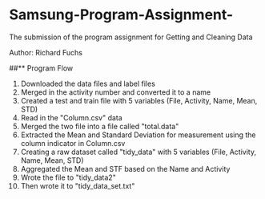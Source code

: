 # Samsung-Program-Assignment-
The submission of the program assignment for Getting and Cleaning Data

Author: Richard Fuchs

##** Program Flow

  1. Downloaded the data files and label files
  2. Merged in the activity number and converted it to a name
  3. Created a test and train file with 5 variables (File, Activity, Name, Mean, STD)
  4. Read in the "Column.csv" data
  5. Merged the two file into a file called "total.data"
  6. Extracted the Mean and Standard Deviation for measurement using the column indicator in Column.csv
  7. Creating a raw dataset called "tidy_data" with 5 variables (File, Activity, Name, Mean, STD)
  8. Aggregated the Mean and STF based on the Name and Activity
  9. Wrote the file to "tidy_data2"
  10. Then wrote it to "tidy_data_set.txt"
